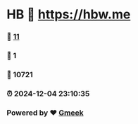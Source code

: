 # HB :link: https://hbw.me 
### :page_facing_up: [11](https://hbw.me/tag.html) 
### :speech_balloon: 1 
### :hibiscus: 10721 
### :alarm_clock: 2024-12-04 23:10:35 
### Powered by :heart: [Gmeek](https://github.com/Meekdai/Gmeek)
